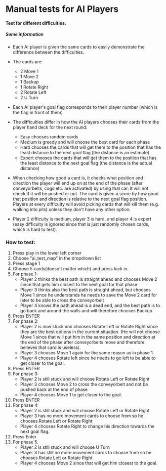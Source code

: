 # Manual tests for AI Players


#### Test for different difficulties. 
##### Some information
* Each AI player is given the same cards to easily demonstrate the difference between the difficulties.
* The cards are:
    * 2 Move 1
    * 1 Move 2
    * 1 Backup
    * 1 Rotate Right
    * 2 Rotate Left
    * 2 U Turn
* Each AI player's goal flag corresponds to their player number (which is the flag in front of them)

* The difficulties differ in how the AI players chooses their cards from the player hand deck for the next round:
    * Easy chooses random cards
    * Medium is greedy and will choose the best card for each phase
    * Hard chooses the cards that will get them to the position that has the least distance to the next goal flag
    (the distance is an estimate)
    * Expert chooses the cards that will get them to the position that has the least distance to the next goal flag
    (the distance is the actual distance)
* When checking how good a card is, it checks what position and direction the player will end up on at the end of the 
phase (after conveyorbelts, cogs etc. are activated) by using that car. It will not check if it will be pushed or not.
The card is given a score by how good that position and direction is relative to the next goal flag position. 
Players at every difficulty will avoid picking cards that will kill them (e.g. walking into pits) unless they don't have
any other option.
* Player 2 difficulty is medium, player 3 is hard, and player 4 is expert (easy difficulty is ignored since that is 
just randomly chosen cards, which is hard to test).


### How to test:
1. Press play in the lower left corner
2. Choose "ai_test_map" in the dropdrown list
3. Press stage 1
4. Choose 5 cards(doesn't matter which) and press lock in.
5. For phase 1:
    * Player 2 thinks the best path is straight ahead and chooses Move 2 since that gets him closest to the next goal 
    for that phase
    * Player 3 thinks also the best path is straight ahead, but chooses Move 1 since he understands he needs to save 
    the Move 2 card for later to be able to cross the conveyorbelt
    * Player 4 knows the path ahead is a dead end, and the best path is to go back and around the walls
     and will therefore chooses Backup.
6. Press ENTER
7. For phase 2:
    * Player 2 is now stuck and chooses Rotate Left or Rotate Right since they are the best options in the current situation.
       (He will not choose Move 1 since that will put him in the same position and direction at the end of the phase
       after conveyorbelts move and therefore believes that card is useless). 
    * Player 3 chooses Move 1 again for the same reason as in phase 1.
    * Player 4 chooses Rotate left since he needs to go left to be able to get closer to the goal.
8. Press ENTER
9. For phase 3:
    * Player 2 is still stuck and will choose Rotate Left or Rotate Right
    * Player 3 chooses Move 2 to cross the conveyorbelt and not be pushed back at the end of phase
    * Player 4 chooses Move 1 to get closer to the goal.
10. Press ENTER
11. For phase 4:
    * Player 2 is still stuck and will choose Rotate Left or Rotate Right
    * Player 3 has no more movement cards to choose from so he chooses Rotate Left or Rotate Right
    * Player 4 chooses Rotate Right to change his direction towards the next goal flag.
12. Press Enter
13. For phase 5. 
    * Player 2 is still stuck and will choose U Turn
    * Player 3 has still no more movement cards to choose from so he chooses Rotate Left or Rotate Right
    * Player 4 chooses Move 2 since that will get him closest to the goal. 
 

